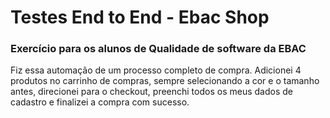 # Testes End to End - Ebac Shop
### Exercício para os alunos de Qualidade de software da EBAC 

Fiz essa automação de um processo completo de compra. Adicionei 4 produtos no carrinho de compras, sempre selecionando a cor e o tamanho antes, direcionei para o checkout, preenchi todos os meus dados de cadastro e finalizei a compra com sucesso.





